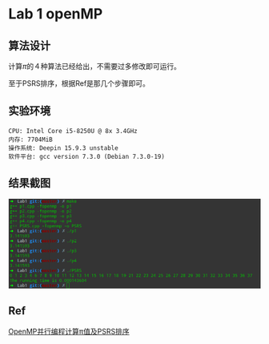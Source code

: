 # Lab 1 openMP

## 算法设计

计算$\pi$的４种算法已经给出，不需要过多修改即可运行。

至于PSRS排序，根据Ref是那几个步骤即可。



## 实验环境

```
CPU: Intel Core i5-8250U @ 8x 3.4GHz
内存: 7704MiB
操作系统: Deepin 15.9.3 unstable
软件平台: gcc version 7.3.0 (Debian 7.3.0-19)
```

## 结果截图

![1555578607064](README.assets/1555578607064.png)

## Ref

[OpenMP并行编程计算π值及PSRS排序](<https://blog.csdn.net/rectsuly/article/details/69788860>)